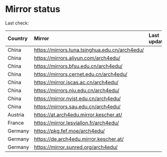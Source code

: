 <script src="./time.js"></script>
# Mirror status
Last check: <script type="text/javascript">localize(1732645929.3925695);</script>

|Country|Mirror|Last update|
|:------|:-----|:----------|
|China|https://mirrors.tuna.tsinghua.edu.cn/arch4edu/|<script type="text/javascript">localize(1732603509);</script>|
|China|https://mirrors.aliyun.com/arch4edu/|<script type="text/javascript">localize(1732603509);</script>|
|China|https://mirrors.bfsu.edu.cn/arch4edu/|<script type="text/javascript">localize(1732603509);</script>|
|China|https://mirrors.cernet.edu.cn/arch4edu/|<script type="text/javascript">localize(1732603509);</script>|
|China|https://mirror.iscas.ac.cn/arch4edu/|<script type="text/javascript">localize(1732603509);</script>|
|China|https://mirrors.nju.edu.cn/arch4edu/|<script type="text/javascript">localize(1732517072);</script>|
|China|https://mirror.nyist.edu.cn/arch4edu/|<script type="text/javascript">localize(1732603509);</script>|
|China|https://mirrors.sau.edu.cn/arch4edu/|<script type="text/javascript">localize(1729319991);</script>|
|Austria|https://at.arch4edu.mirror.kescher.at/|<script type="text/javascript">localize(1732603509);</script>|
|France|https://mirror.lesviallon.fr/arch4edu/|<script type="text/javascript">localize(1732603509);</script>|
|Germany|https://pkg.fef.moe/arch4edu/|<script type="text/javascript">localize(1732603509);</script>|
|Germany|https://de.arch4edu.mirror.kescher.at/|<script type="text/javascript">localize(1732603509);</script>|
|Germany|https://mirror.sunred.org/arch4edu/|<script type="text/javascript">localize(1732603509);</script>|

<script src="./tablefilter/tablefilter.js"></script>
<script src="./table.js"></script>
